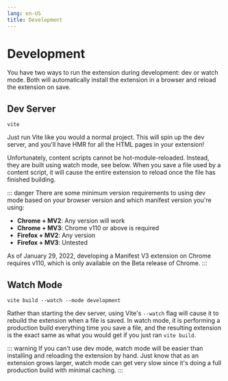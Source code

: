 ```yaml
---
lang: en-US
title: Development
---
```


# Development

You have two ways to run the extension during development: dev or watch mode. Both will automatically install the extension in a browser and reload the extension on save.

## Dev Server

```sh:no-line-numbers
vite
```

Just run Vite like you would a normal project. This will spin up the dev server, and you'll have HMR for all the HTML pages in your extension!

Unfortunately, content scripts cannot be hot-module-reloaded. Instead, they are built using watch mode, see below. When you save a file used by a content script, it will cause the entire extension to reload once the file has finished building.

::: danger
There are some minimum version requirements to using dev mode based on your browser version and which manifest version you're using:

- **Chrome + MV2**: Any version will work
- **Chrome + MV3**: Chrome v110 or above is required
- **Firefox + MV2**: Any version
- **Firefox + MV3**: Untested

As of January 29, 2022, developing a Manifest V3 extension on Chrome requires v110, which is only available on the Beta release of Chrome.
:::

## Watch Mode

```sh:no-line-numbers
vite build --watch --mode development
```

Rather than starting the dev server, using Vite's `--watch` flag will cause it to rebuild the extension when a file is saved. In watch mode, it is performing a production build everything time you save a file, and the resulting extension is the exact same as what you would get if you just ran `vite build`.

::: warning
If you can't use dev mode, watch mode will be easier than installing and reloading the extension by hand. Just know that as an extension grows larger, watch mode can get very slow since it's doing a full production build with minimal caching.
:::
